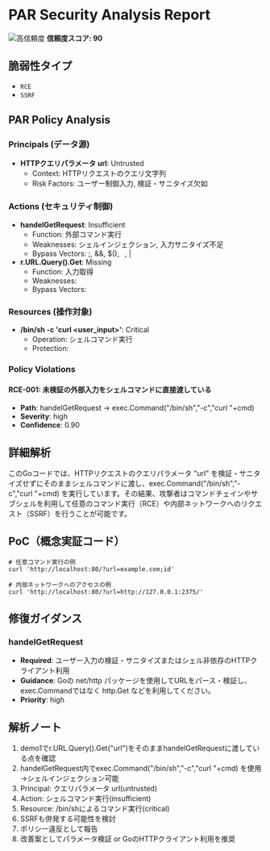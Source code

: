 # PAR Security Analysis Report

![高信頼度](https://img.shields.io/badge/信頼度-高-red) **信頼度スコア: 90**

## 脆弱性タイプ

- `RCE`
- `SSRF`

## PAR Policy Analysis

### Principals (データ源)

- **HTTPクエリパラメータ url**: Untrusted
  - Context: HTTPリクエストのクエリ文字列
  - Risk Factors: ユーザー制御入力, 検証・サニタイズ欠如

### Actions (セキュリティ制御)

- **handelGetRequest**: Insufficient
  - Function: 外部コマンド実行
  - Weaknesses: シェルインジェクション, 入力サニタイズ不足
  - Bypass Vectors: ;, &&, $(), ` `, |
- **r.URL.Query().Get**: Missing
  - Function: 入力取得
  - Weaknesses: 
  - Bypass Vectors: 

### Resources (操作対象)

- **/bin/sh -c 'curl <user_input>'**: Critical
  - Operation: シェルコマンド実行
  - Protection: 

### Policy Violations

#### RCE-001: 未検証の外部入力をシェルコマンドに直接渡している

- **Path**: handelGetRequest -> exec.Command("/bin/sh","-c","curl "+cmd)
- **Severity**: high
- **Confidence**: 0.90

## 詳細解析

このGoコードでは、HTTPリクエストのクエリパラメータ "url" を検証・サニタイズせずにそのままシェルコマンドに渡し、exec.Command("/bin/sh","-c","curl "+cmd) を実行しています。その結果、攻撃者はコマンドチェインやサブシェルを利用して任意のコマンド実行（RCE）や内部ネットワークへのリクエスト（SSRF）を行うことが可能です。

## PoC（概念実証コード）

```text
# 任意コマンド実行の例
curl 'http://localhost:80/?url=example.com;id'

# 内部ネットワークへのアクセスの例
curl 'http://localhost:80/?url=http://127.0.0.1:2375/'
```

## 修復ガイダンス

### handelGetRequest

- **Required**: ユーザー入力の検証・サニタイズまたはシェル非依存のHTTPクライアント利用
- **Guidance**: Goの net/http パッケージを使用してURLをパース・検証し、exec.Commandではなく http.Get などを利用してください。
- **Priority**: high

## 解析ノート

1. demo1でr.URL.Query().Get("url")をそのままhandelGetRequestに渡している点を確認
2. handelGetRequest内でexec.Command("/bin/sh","-c","curl "+cmd) を使用→シェルインジェクション可能
3. Principal: クエリパラメータ url(untrusted)
4. Action: シェルコマンド実行(insufficient)
5. Resource: /bin/shによるコマンド実行(critical)
6. SSRFも併発する可能性を検討
7. ポリシー違反として報告
8. 改善案としてパラメータ検証 or GoのHTTPクライアント利用を推奨

